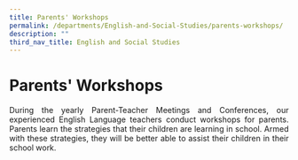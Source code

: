 ```yaml
---
title: Parents' Workshops
permalink: /departments/English-and-Social-Studies/parents-workshops/
description: ""
third_nav_title: English and Social Studies
---
```

# Parents' Workshops

<p style="text-align: justify;"> During the yearly Parent-Teacher Meetings and Conferences, our experienced English Language teachers conduct workshops for parents. Parents learn the strategies that their children are learning in school. Armed with these strategies, they will be better able to assist their children in their school work.</p>